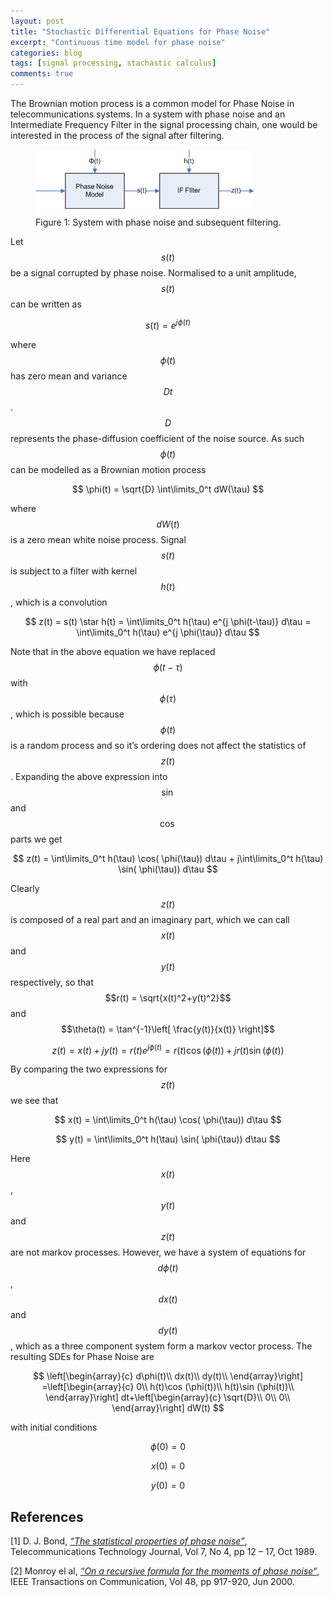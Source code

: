 ```yaml
---
layout: post
title: "Stochastic Differential Equations for Phase Noise"
excerpt: "Continuous time model for phase noise"
categories: blog
tags: [signal processing, stachastic calculus]
comments: true
---
```


The Brownian motion process is a common model for Phase Noise in telecommunications systems.  In a system with phase noise and an Intermediate Frequency Filter in the signal processing chain, one would be interested in the process of the signal after filtering.


<figure class="center">
	<a href="/images/phsnoise.png"><img src="/images/phsnoise.png" alt="image"></a>
	<figcaption>Figure 1: System with phase noise and subsequent filtering.</figcaption>
</figure>

Let $$s(t)$$ be a signal corrupted by phase noise.  Normalised to a unit amplitude, $$s(t)$$ can be written as

$$
s(t)=e^{j\phi(t)} 
$$

where $$\phi(t)$$ has zero mean and variance $$Dt$$.   $$D$$ represents the phase-diffusion coefficient of the noise source.  As such $$\phi(t)$$ can be modelled as a Brownian motion process

$$
\phi(t) = \sqrt{D} \int\limits_0^t dW(\tau) 
$$

where $$dW(t)$$ is a zero mean white noise process. Signal $$s(t)$$  is subject to a filter with kernel $$h(t)$$ , which is a convolution

$$
z(t) = s(t) \star h(t) = \int\limits_0^t h(\tau) e^{j \phi(t-\tau)} d\tau = \int\limits_0^t h(\tau) e^{j \phi(\tau)} d\tau
$$

Note that in the above equation we have replaced $$\phi(t-\tau)$$  with $$\phi(\tau)$$ , which is possible because $$\phi(t)$$ is a random process and so it’s ordering does not affect the statistics of $$z(t)$$. Expanding the above expression into $$\sin$$ and $$\cos$$ parts we get

$$
z(t) = \int\limits_0^t h(\tau) \cos( \phi(\tau)) d\tau + j\int\limits_0^t h(\tau) \sin( \phi(\tau)) d\tau
$$

Clearly $$z(t)$$ is composed of a real part and an imaginary part, which we can call $$x(t)$$  and $$y(t)$$ respectively, so that $$r(t) = \sqrt{x(t)^2+y(t)^2}$$ and $$\theta(t) = \tan^{-1}\left[ \frac{y(t)}{x(t)} \right]$$

$$
z(t) = x(t) + jy(t) = r(t) e^{j\phi (t)} = r(t)\cos(\phi (t))+j r(t)\sin(\phi (t))
$$

By comparing the two expressions for $$z(t)$$ we see that

$$
x(t) = \int\limits_0^t h(\tau) \cos( \phi(\tau)) d\tau 
$$

$$
y(t) = \int\limits_0^t h(\tau) \sin( \phi(\tau)) d\tau
$$

Here $$x(t)$$, $$y(t)$$ and $$z(t)$$ are not markov processes.  However, we have a system of equations for $$d\phi(t)$$, $$dx(t)$$ and $$dy(t)$$, which as a three component system form a markov vector process.  The resulting SDEs for Phase Noise are

$$
\left[\begin{array}{c} d\phi(t)\\ dx(t)\\ dy(t)\\ \end{array}\right] =\left[\begin{array}{c} 0\\ h(t)\cos (\phi(t))\\ h(t)\sin (\phi(t))\\ \end{array}\right] dt+\left[\begin{array}{c} \sqrt{D}\\ 0\\ 0\\ \end{array}\right] dW(t) 
$$

with initial conditions

$$
\phi(0)=0
$$

$$
x(0)=0
$$

$$
y(0)=0
$$


References
----------

[1] D. J. Bond, [_“The statistical properties of phase noise”_](), Telecommunications Technology Journal, Vol 7, No 4, pp 12 – 17, Oct 1989.

[2] Monroy el al,  [_“On a recursive formula for the moments of phase noise“_](http://ieeexplore.ieee.org/xpl/freeabs_all.jsp?arnumber=848548), IEEE Transactions on Communication, Vol 48, pp 917-920, Jun 2000.
